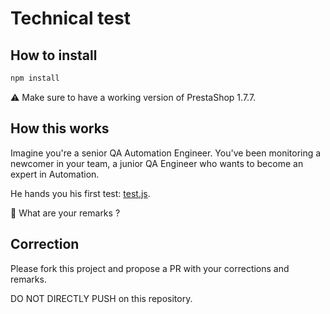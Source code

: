 # Technical test

## How to install
```bash
npm install
```

:warning: Make sure to have a working version of PrestaShop 1.7.7.

## How this works

Imagine you're a senior QA Automation Engineer. You've been monitoring a newcomer in your team, a junior QA Engineer who
wants to become an expert in Automation.

He hands you his first test: [test.js](tests/test.js).

:thinking: What are your remarks ?

## Correction

Please fork this project and propose a PR with your corrections and remarks. 

DO NOT DIRECTLY PUSH on this repository.
